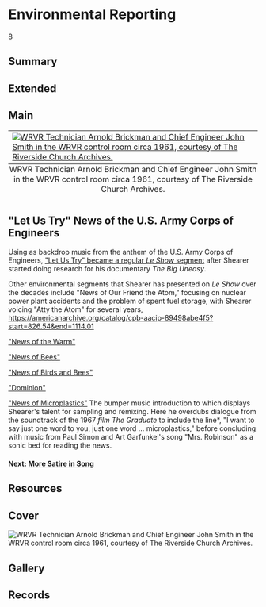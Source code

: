 # Environmental Reporting

8

## Summary

## Extended

## Main

<table class="exhibit-image half-image">
<caption align="bottom" class="exhibit-caption">WRVR Technician Arnold Brickman and Chief Engineer John Smith in the WRVR control room circa 1961, courtesy of The Riverside Church Archives.</caption>
<tr><td><a href="https://s3.amazonaws.com/americanarchive.org/exhibits/24.+WRVR+Technician+Arnold+Brickman+and+Chief+Engineer+John+Smitch+in+the+WRVR+control+room+circa+1961+CREDIT+The+Riverside+Church+Archives.jpg" target="_blank"><img src="https://s3.amazonaws.com/americanarchive.org/exhibits/24.+WRVR+Technician+Arnold+Brickman+and+Chief+Engineer+John+Smitch+in+the+WRVR+control+room+circa+1961+CREDIT+The+Riverside+Church+Archives.jpg" class="big-image" alt="WRVR Technician Arnold Brickman and Chief Engineer John Smith in the WRVR control room circa 1961, courtesy of The Riverside Church Archives."/></a></td></tr>
</table>

## "Let Us Try" News of the U.S. Army Corps of Engineers

Using as backdrop music from the anthem of the U.S. Army Corps of Engineers, ["Let Us Try" became a regular *Le Show* segment](https://americanarchive.org/catalog/cpb-aacip-798b2078b65?start=2205.21&end=2350.45) after Shearer started doing research for his documentary *The Big Uneasy*.

Other environmental segments that Shearer has presented on *Le Show* over the decades include "News of Our Friend the Atom," focusing on nuclear power plant accidents and the problem of spent fuel storage, with Shearer voicing "Atty the Atom" for several years, https://americanarchive.org/catalog/cpb-aacip-89498abe4f5?start=826.54&end=1114.01  

["News of the Warm"](https://americanarchive.org/catalog/cpb-aacip-c5205cee5fe?start=1917.51&end=2074.2)

["News of Bees"](https://americanarchive.org/catalog/cpb-aacip-bc88e87437c?start=258.92&end=704.15)

["News of Birds and Bees"](https://americanarchive.org/catalog/cpb-aacip-7e03a531cca?start=626.23&end=876.73)

["Dominion"](https://americanarchive.org/catalog/cpb-aacip-e7947c92944?start=1673.14&end=2071.59)

["News of Microplastics"](https://americanarchive.org/catalog/cpb-aacip-f4b07301409?start=990.22&end=1384.67)
The bumper music introduction to which displays Shearer's talent for sampling and remixing. Here he overdubs dialogue from the soundtrack of the 1967 *film The Graduate* to include the line*, "I want to say just one word to you, just one word … microplastics," before concluding with music from Paul Simon and Art Garfunkel's song "Mrs. Robinson" as a sonic bed for reading the news.

#### Next: [More Satire in Song](/exhibits/le-show/4-5-more-satire-in-song)

## Resources

## Cover
 <img title="Cover Image" alt="WRVR Technician Arnold Brickman and Chief Engineer John Smith in the WRVR control room circa 1961, courtesy of The Riverside Church Archives." src="https://s3.amazonaws.com/americanarchive.org/exhibits/24.+WRVR+Technician+Arnold+Brickman+and+Chief+Engineer+John+Smitch+in+the+WRVR+control+room+circa+1961+CREDIT+The+Riverside+Church+Archives.jpg">

## Gallery

## Records

